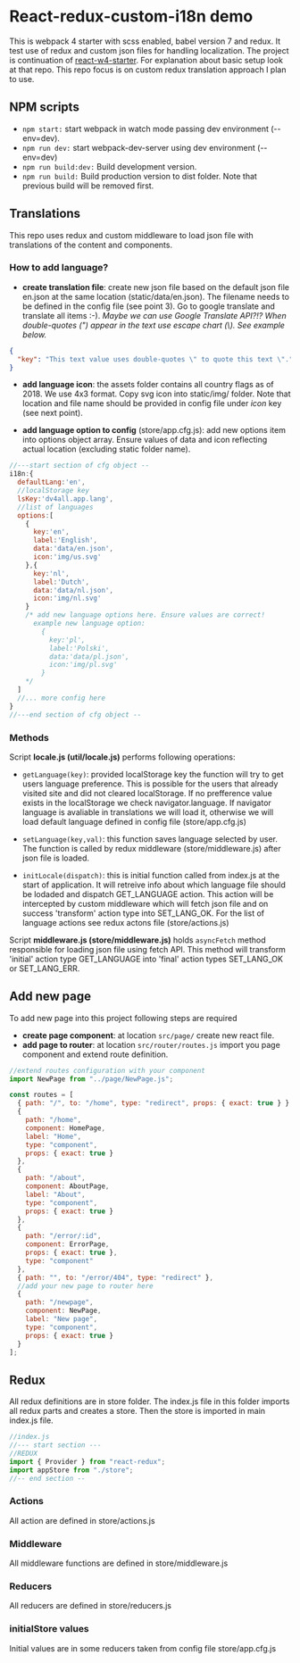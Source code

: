 # React-redux-custom-i18n demo

This is webpack 4 starter with scss enabled, babel version 7 and redux. It test use of redux and custom json files for handling localization. The project is continuation of [react-w4-starter](https://github.com/dmijatovic/react-webpack4-starter). For explanation about basic setup look at that repo. This repo focus is on custom redux translation approach I plan to use.

## NPM scripts

- `npm start:` start webpack in watch mode passing dev environment (--env=dev).
- `npm run dev:` start webpack-dev-server using dev environment (--env=dev)
- `npm run build:dev:` Build development version.
- `npm run build:` Build production version to dist folder. Note that previous build will be removed first.

## Translations

This repo uses redux and custom middleware to load json file with translations of the content and components.

### How to add language?

- **create translation file**: create new json file based on the default json file en.json at the same location (static/data/en.json). The filename needs to be defined in the config file (see point 3). Go to google translate and translate all items :-). _Maybe we can use Google Translate API?!? When double-quotes (") appear in the text use escape chart (\\). See example below._

```json
{
  "key": "This text value uses double-quotes \" to quote this text \"."
}
```

- **add language icon**: the assets folder contains all country flags as of 2018. We use 4x3 format. Copy svg icon into static/img/ folder. Note that location and file name should be provided in config file under _icon_ key (see next point).

- **add language option to config** (store/app.cfg.js): add new options item into options object array. Ensure values of data and icon reflecting actual location (excluding static folder name).

```javascript
//---start section of cfg object --
i18n:{
  defaultLang:'en',
  //localStorage key
  lsKey:'dv4all.app.lang',
  //list of languages
  options:[
    {
      key:'en',
      label:'English',
      data:'data/en.json',
      icon:'img/us.svg'
    },{
      key:'nl',
      label:'Dutch',
      data:'data/nl.json',
      icon:'img/nl.svg'
    }
    /* add new language options here. Ensure values are correct!
      example new language option:
        {
          key:'pl',
          label:'Polski',
          data:'data/pl.json',
          icon:'img/pl.svg'
        }
    */
  ]
  //... more config here
}
//---end section of cfg object --
```

### Methods

Script **locale.js (util/locale.js)** performs following operations:

- `getLanguage(key)`: provided localStorage key the function will try to get users language preference. This is possible for the users that already visited site and did not cleared localStorage. If no prefference value exists in the localStorage we check navigator.language. If navigator language is avaliable in translations we will load it, otherwise we will load default language defined in config file (store/app.cfg.js)

- `setLanguage(key,val)`: this function saves language selected by user. The function is called by redux middleware (store/middleware.js) after json file is loaded.

- `initLocale(dispatch)`: this is initial function called from index.js at the start of application. It will retreive info about which language file should be lodaded and dispatch GET_LANGUAGE action. This action will be intercepted by custom middleware which will fetch json file and on success 'transform' action type into SET_LANG_OK. For the list of language actions see redux actons file (store/actions.js)

Script **middleware.js (store/middleware.js)** holds `asyncFetch` method responsible for loading json file using fetch API. This method will transform 'initial' action type GET_LANGUAGE into 'final' action types SET_LANG_OK or SET_LANG_ERR.

## Add new page

To add new page into this project following steps are required

- **create page component**: at location `src/page/` create new react file.
- **add page to router**: at location `src/router/routes.js` import you page component and extend route definition.

```javascript
//extend routes configuration with your component
import NewPage from "../page/NewPage.js";

const routes = [
  { path: "/", to: "/home", type: "redirect", props: { exact: true } },
  {
    path: "/home",
    component: HomePage,
    label: "Home",
    type: "component",
    props: { exact: true }
  },
  {
    path: "/about",
    component: AboutPage,
    label: "About",
    type: "component",
    props: { exact: true }
  },
  {
    path: "/error/:id",
    component: ErrorPage,
    props: { exact: true },
    type: "component"
  },
  { path: "", to: "/error/404", type: "redirect" },
  //add your new page to router here
  {
    path: "/newpage",
    component: NewPage,
    label: "New page",
    type: "component",
    props: { exact: true }
  }
];
```

## Redux

All redux definitions are in store folder. The index.js file in this folder imports all redux parts and creates a store. Then the store is imported in main index.js file.

```javascript
//index.js
//--- start section ---
//REDUX
import { Provider } from "react-redux";
import appStore from "./store";
//-- end section --
```

### Actions

All action are defined in store/actions.js

### Middleware

All middleware functions are defined in store/middleware.js

### Reducers

All reducers are defined in store/reducers.js

### initialStore values

Initial values are in some reducers taken from config file store/app.cfg.js
